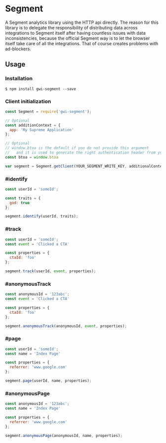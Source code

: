 # Segment

A Segment analytics library using the HTTP api directly. The reason for this library is to delegate the responsibility of distributing data across integrations to Segment itself after having countless issues with data inconsistencies, because the official Segment way is to let the browser itself take care of all the integrations. That of course creates problems with ad-blockers.

## Usage

### Installation

```
$ npm install gwi-segment --save
```

### Client initialization

```javascript
const Segment = require('gwi-segment');

// Optional
const additionContext = {
  app: 'My Supreme Application'
};

// Optional
// window.btoa is the default if you do not provide this argument
//   and it is used to generate the right authentication header from your key
const btoa = window.btoa

var segment = Segment.getClient(YOUR_SEGMENT_WRITE_KEY, additionalContext, btoa);
```

### #identify

```javascript
const userId = 'someId';

const traits = {
  god: true
};

segment.identify(userId, traits);
```

### #track

```javascript
const userId = 'someId';
const event = 'Clicked a CTA'

const properties = {
  ctaId: 'foo'
};

segment.track(userId, event, properties);
```

### #anonymousTrack

```javascript
const anonymousId = '123abc';
const event = 'Clicked a CTA'

const properties = {
  ctaId: 'foo'
};

segment.anonymousTrack(anonymousId, event, properties);
```

### #page

```javascript
const userId = 'someId';
const name = 'Index Page'

const properties = {
  referrer: 'www.google.com'
};

segment.page(userId, name, properties);
```

### #anonymousPage

```javascript
const anonymousId = '123abc';
const name = 'Index Page'

const properties = {
  referrer: 'www.google.com'
};

segment.anonymousPage(anonymousId, name, properties);
```

